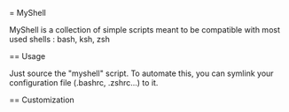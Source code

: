 = MyShell

MyShell is a collection of simple scripts meant to be compatible with most
used shells : bash, ksh, zsh

== Usage

Just source the "myshell" script. To automate this, you can symlink your
configuration file (.bashrc, .zshrc...) to it.


== Customization



